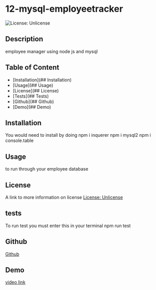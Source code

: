 # 12-mysql-employeetracker
![License: Unlicense](https://img.shields.io/badge/license-Unlicense-blue.svg)

## Description
employee manager using node js and mysql

## Table of Content
- [Installation](## Installation)
- [Usage](## Usage)
- [License](## License)
- [Tests](## Tests)
- [Github](## Github)
- [Demo](## Demo)

## Installation
You would need to install by doing 
npm i inquerer
npm i mysql2
npm i console.table

## Usage
to run through your employee database

## License
A link to more information on license
[License: Unlicense](http://unlicense.org/)

## tests
To run test you must enter this in your terminal
npm run test


## Github
[Github](https://github.com/hkim84/12-mysql-employeetracker)

## Demo
[video link](https://drive.google.com/file/d/1p1SfYiOgBQ_eRF4ZSH_OlpAPw6DEjr77/view)

